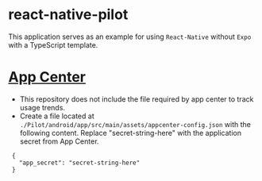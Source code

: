 # react-native-pilot
This application serves as an example for using `React-Native` without `Expo` with a TypeScript template.


# [App Center](https://appcenter.ms/)
- This repository does not include the file required by app center to track usage trends.
- Create a file located at `./Pilot/android/app/src/main/assets/appcenter-config.json` with the following content. Replace "secret-string-here" with the application secret from App Center.
```
 {
   "app_secret": "secret-string-here"
 }
```
